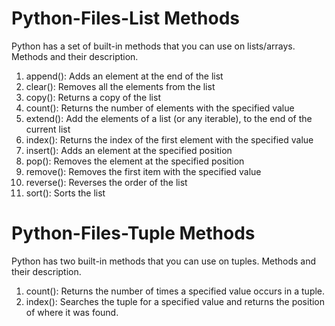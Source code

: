 # Python-Files-List Methods
Python has a set of built-in methods that you can use on lists/arrays.
Methods and their	description.
1.	append(): Adds an element at the end of the list
2.	clear(): Removes all the elements from the list
3.	copy(): Returns a copy of the list
4.	count(): Returns the number of elements with the specified value
5.	extend(): Add the elements of a list (or any iterable), to the end of the current list
6.	index(): Returns the index of the first element with the specified value
7.	insert(): Adds an element at the specified position
8.	pop(): Removes the element at the specified position
9.	remove(): Removes the first item with the specified value
10.	reverse(): Reverses the order of the list
11.	sort(): Sorts the list

# Python-Files-Tuple Methods
Python has two built-in methods that you can use on tuples.
Methods and their	description.
1.	count(): Returns the number of times a specified value occurs in a tuple.
2.	index(): Searches the tuple for a specified value and returns the position of where it was found.


